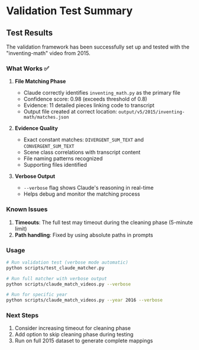 # Validation Test Summary

## Test Results

The validation framework has been successfully set up and tested with the "inventing-math" video from 2015.

### What Works ✅

1. **File Matching Phase**
   - Claude correctly identifies `inventing_math.py` as the primary file
   - Confidence score: 0.98 (exceeds threshold of 0.8)
   - Evidence: 11 detailed pieces linking code to transcript
   - Output file created at correct location: `output/v5/2015/inventing-math/matches.json`

2. **Evidence Quality**
   - Exact constant matches: `DIVERGENT_SUM_TEXT` and `CONVERGENT_SUM_TEXT`
   - Scene class correlations with transcript content
   - File naming patterns recognized
   - Supporting files identified

3. **Verbose Output**
   - `--verbose` flag shows Claude's reasoning in real-time
   - Helps debug and monitor the matching process

### Known Issues

1. **Timeouts**: The full test may timeout during the cleaning phase (5-minute limit)
2. **Path handling**: Fixed by using absolute paths in prompts

### Usage

```bash
# Run validation test (verbose mode automatic)
python scripts/test_claude_matcher.py

# Run full matcher with verbose output
python scripts/claude_match_videos.py --verbose

# Run for specific year
python scripts/claude_match_videos.py --year 2016 --verbose
```

### Next Steps

1. Consider increasing timeout for cleaning phase
2. Add option to skip cleaning phase during testing
3. Run on full 2015 dataset to generate complete mappings